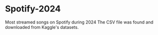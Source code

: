 # Spotify-2024
Most streamed songs on Spotify during 2024
The CSV file was found and downloaded from Kaggle's datasets.
